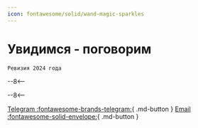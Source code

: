 ```yaml
---
icon: fontawesome/solid/wand-magic-sparkles
---
```

# Увидимся - поговорим
`Ревизия 2024 года`

--8<--

<!-- Cal element-click embed code begins -->
<script type="text/javascript">
  (function (C, A, L) { let p = function (a, ar) { a.q.push(ar); }; let d = C.document; C.Cal = C.Cal || function () { let cal = C.Cal; let ar = arguments; if (!cal.loaded) { cal.ns = {}; cal.q = cal.q || []; d.head.appendChild(d.createElement("script")).src = A; cal.loaded = true; } if (ar[0] === L) { const api = function () { p(api, arguments); }; const namespace = ar[1]; api.q = api.q || []; if(typeof namespace === "string"){cal.ns[namespace] = cal.ns[namespace] || api;p(cal.ns[namespace], ar);p(cal, ["initNamespace", namespace]);} else p(cal, ar); return;} p(cal, ar); }; })(window, "https://app.cal.com/embed/embed.js", "init");
Cal("init", "30min", {origin:"https://cal.com"});


  // Important: Please add the following attributes to the element that should trigger the calendar to open upon clicking.
  // `data-cal-link="mackaroff/30min"`
  // data-cal-namespace="30min"
  // `data-cal-config='{"layout":"month_view","theme":"dark"}'`

  Cal.ns["30min"]("ui", {"theme":"dark","styles":{"branding":{"brandColor":"#000000"}},"hideEventTypeDetails":false,"layout":"week_view"});
  </script>
  <!-- Cal element-click embed code ends -->

  --8<--







[Telegram  :fontawesome-brands-telegram:](https://t.me/Mackaroff){ .md-button }
[Email  :fontawesome-solid-envelope:](mailto:mackaroff@mackaroff.com){ .md-button }
